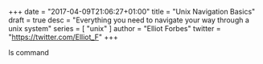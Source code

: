 +++
date = "2017-04-09T21:06:27+01:00"
title = "Unix Navigation Basics"
draft = true
desc = "Everything you need to navigate your way through a unix system"
series = [ "unix" ]
author = "Elliot Forbes"
twitter = "https://twitter.com/Elliot_F"
+++

ls command